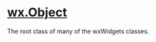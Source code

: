 # [wx.Object](https://wxpython.org/Phoenix/docs/html/wx.Object.html)

The root class of many of the wxWidgets classes.